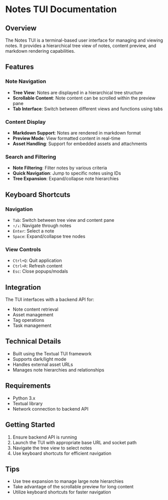 # Notes TUI Documentation

## Overview
The Notes TUI is a terminal-based user interface for managing and viewing notes. It provides a hierarchical tree view of notes, content preview, and markdown rendering capabilities.

## Features

### Note Navigation
- **Tree View**: Notes are displayed in a hierarchical tree structure
- **Scrollable Content**: Note content can be scrolled within the preview pane
- **Tab Interface**: Switch between different views and functions using tabs

### Content Display
- **Markdown Support**: Notes are rendered in markdown format
- **Preview Mode**: View formatted content in real-time
- **Asset Handling**: Support for embedded assets and attachments

### Search and Filtering
- **Note Filtering**: Filter notes by various criteria
- **Quick Navigation**: Jump to specific notes using IDs
- **Tree Expansion**: Expand/collapse note hierarchies

## Keyboard Shortcuts

### Navigation
- `Tab`: Switch between tree view and content pane
- `↑/↓`: Navigate through notes
- `Enter`: Select a note
- `Space`: Expand/collapse tree nodes

### View Controls
- `Ctrl+Q`: Quit application
- `Ctrl+R`: Refresh content
- `Esc`: Close popups/modals

## Integration
The TUI interfaces with a backend API for:
- Note content retrieval
- Asset management
- Tag operations
- Task management

## Technical Details
- Built using the Textual TUI framework
- Supports dark/light mode
- Handles external asset URLs
- Manages note hierarchies and relationships

## Requirements
- Python 3.x
- Textual library
- Network connection to backend API

## Getting Started
1. Ensure backend API is running
2. Launch the TUI with appropriate base URL and socket path
3. Navigate the tree view to select notes
4. Use keyboard shortcuts for efficient navigation

## Tips
- Use tree expansion to manage large note hierarchies
- Take advantage of the scrollable preview for long content
- Utilize keyboard shortcuts for faster navigation
